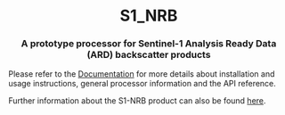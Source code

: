 <h1 align="center">
  <br>
  <a>S1_NRB</a>
</h1>
<h3 align="center">A prototype processor for Sentinel-1 Analysis Ready Data (ARD) backscatter products</h3>

Please refer to the [Documentation](https://s1-nrb.readthedocs.io/en/latest/) for more details about installation and 
usage instructions, general processor information and the API reference.

Further information about the S1-NRB product can also be found [here](https://sentinel.esa.int/web/sentinel/sentinel-1-ard-normalised-radar-backscatter-nrb-product).
